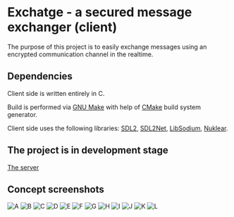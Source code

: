 
# Exchatge - a secured message exchanger (client)

The purpose of this project is to easily exchange messages using an 
encrypted communication channel in the realtime.

## Dependencies

Client side is written entirely in C.

Build is performed via [GNU Make](https://www.gnu.org/software/make) 
with help of [CMake](https://cmake.org) build system generator.

Client side uses the following libraries: 
[SDL2](https://github.com/libsdl-org/SDL), 
[SDL2Net](https://github.com/libsdl-org/SDL_net), 
[LibSodium](https://github.com/jedisct1/libsodium), 
[Nuklear](https://github.com/Immediate-Mode-UI/Nuklear).

## The project is in development stage

[The server](https://github.com/vadniks/ExchatgeServer)

## Concept screenshots

![A](screenshots/a.png "A")
![B](screenshots/b.png "B")
![C](screenshots/c.png "C")
![D](screenshots/d.png "D")
![E](screenshots/e.png "E")
![F](screenshots/f.png "F")
![G](screenshots/g.png "G")
![H](screenshots/h.png "H")
![I](screenshots/i.png "I")
![J](screenshots/j.png "J")
![K](screenshots/k.png "K")
![L](screenshots/l.png "L")

